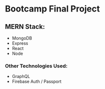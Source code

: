 # Bootcamp Final Project

## MERN Stack:

<ul>
  <li>MongoDB</li>
  <li>Express</li>
  <li>React</li>
  <li>Node</li>
</ul>

### Other Technologies Used:

<ul>
  <li>GraphQL</li>
  <li>Firebase Auth / Passport</li>
</ul>
